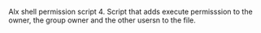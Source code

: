Alx shell permission script
4. Script that adds execute permisssion to the owner, the group owner and the other usersn to the file.
